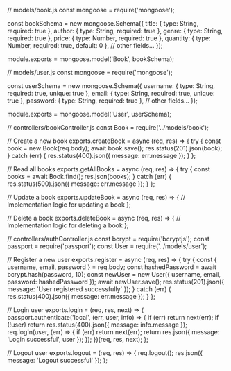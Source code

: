 
// models/book.js
const mongoose = require('mongoose');

const bookSchema = new mongoose.Schema({
    title: { type: String, required: true },
    author: { type: String, required: true },
    genre: { type: String, required: true },
    price: { type: Number, required: true },
    quantity: { type: Number, required: true, default: 0 },
    // other fields...
});

module.exports = mongoose.model('Book', bookSchema);

// models/user.js
const mongoose = require('mongoose');

const userSchema = new mongoose.Schema({
    username: { type: String, required: true, unique: true },
    email: { type: String, required: true, unique: true },
    password: { type: String, required: true },
    // other fields...
});

module.exports = mongoose.model('User', userSchema);

// controllers/bookController.js
const Book = require('../models/book');

// Create a new book
exports.createBook = async (req, res) => {
    try {
        const book = new Book(req.body);
        await book.save();
        res.status(201).json(book);
    } catch (err) {
        res.status(400).json({ message: err.message });
    }
};

// Read all books
exports.getAllBooks = async (req, res) => {
    try {
        const books = await Book.find();
        res.json(books);
    } catch (err) {
        res.status(500).json({ message: err.message });
    }
};

// Update a book
exports.updateBook = async (req, res) => {
    // Implementation logic for updating a book
};

// Delete a book
exports.deleteBook = async (req, res) => {
    // Implementation logic for deleting a book
};

// controllers/authController.js
const bcrypt = require('bcryptjs');
const passport = require('passport');
const User = require('../models/user');

// Register a new user
exports.register = async (req, res) => {
    try {
        const { username, email, password } = req.body;
        const hashedPassword = await bcrypt.hash(password, 10);
        const newUser = new User({ username, email, password: hashedPassword });
        await newUser.save();
        res.status(201).json({ message: 'User registered successfully' });
    } catch (err) {
        res.status(400).json({ message: err.message });
    }
};

// Login user
exports.login = (req, res, next) => {
    passport.authenticate('local', (err, user, info) => {
        if (err) return next(err);
        if (!user) return res.status(400).json({ message: info.message });
        req.logIn(user, (err) => {
            if (err) return next(err);
            return res.json({ message: 'Login successful', user });
        });
    })(req, res, next);
};

// Logout user
exports.logout = (req, res) => {
    req.logout();
    res.json({ message: 'Logout successful' });
};
